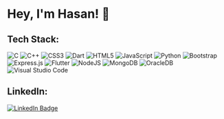 # Hey, I'm Hasan! 👋

## Tech Stack:
![C](https://img.shields.io/badge/C-00599C?style=for-the-badge&logo=c&logoColor=white) ![C++](https://img.shields.io/badge/C++-00599C?style=for-the-badge&logo=c%2B%2B&logoColor=white) ![CSS3](https://img.shields.io/badge/CSS3-1572B6?style=for-the-badge&logo=css3&logoColor=white) ![Dart](https://img.shields.io/badge/Dart-0175C2?style=for-the-badge&logo=dart&logoColor=white) ![HTML5](https://img.shields.io/badge/HTML5-E34F26?style=for-the-badge&logo=html5&logoColor=white) ![JavaScript](https://img.shields.io/badge/JavaScript-F7DF1E?style=for-the-badge&logo=javascript&logoColor=black) ![Python](https://img.shields.io/badge/Python-3776AB?style=for-the-badge&logo=python&logoColor=white) ![Bootstrap](https://img.shields.io/badge/Bootstrap-563D7C?style=for-the-badge&logo=bootstrap&logoColor=white) ![Express.js](https://img.shields.io/badge/Express.js-000000?style=for-the-badge&logo=express&logoColor=white) ![Flutter](https://img.shields.io/badge/Flutter-02569B?style=for-the-badge&logo=flutter&logoColor=white) ![NodeJS](https://img.shields.io/badge/Node.js-43853D?style=for-the-badge&logo=node.js&logoColor=white) ![MongoDB](https://img.shields.io/badge/MongoDB-47A248?style=for-the-badge&logo=mongodb&logoColor=white) ![OracleDB](https://img.shields.io/badge/OracleDB-F80000?style=for-the-badge&logo=oracle&logoColor=white) ![Visual Studio Code](https://img.shields.io/badge/Visual%20Studio%20Code-007ACC?style=for-the-badge&logo=visual-studio-code&logoColor=white)

## LinkedIn:
[![LinkedIn Badge](https://img.shields.io/badge/LinkedIn-Profile-blue)](https://www.linkedin.com/in/hasanzahidseo/)
